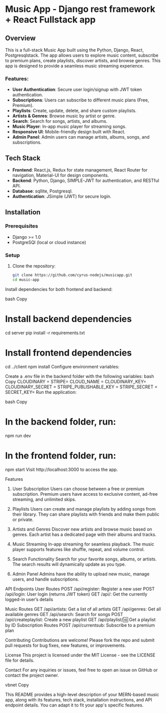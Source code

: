 # Music App - Django rest framework + React Fullstack app

## Overview
This is a full-stack Music App built using the Python, Django, React, Postgresqlstack. The app allows users to explore music content, subscribe to premium plans, create playlists, discover artists, and browse genres. This app is designed to provide a seamless music streaming experience.

### Features:
- **User Authentication**: Secure user login/signup with JWT token authentication.
- **Subscriptions**: Users can subscribe to different music plans (Free, Premium).
- **Playlists**: Create, update, delete, and share custom playlists.
- **Artists & Genres**: Browse music by artist or genre.
- **Search**: Search for songs, artists, and albums.
- **Music Player**: In-app music player for streaming songs.
- **Responsive UI**: Mobile-friendly design built with React.
- **Admin Panel**: Admin users can manage artists, albums, songs, and subscriptions.

## Tech Stack
- **Frontend**: React.js, Redux for state management, React Router for navigation, Material-UI for design components.
- **Backend**: Python, Django, SIMPLE-JWT for authentication, and RESTful API.
- **Database**: sqllite, Postgresql.
- **Authentication**: JSimple (JWT) for secure login.

## Installation

### Prerequisites
- Django >= 1.0
- PostgreSQl (local or cloud instance)

### Setup

1. Clone the repository:

   ```bash
   git clone https://github.com/cyrus-nodejs/musicapp.git
   cd music-app
Install dependencies for both frontend and backend:

bash
Copy
# Install backend dependencies
cd server
pip install -r requirements.txt

# Install frontend dependencies
cd ../client
npm install
Configure environment variables:

Create a .env file in the backend folder with the following variables:
bash
Copy
CLOUDINARY =<your-mongodb-connection-string>
STRIPE=<stripe-secret-key>
 CLOUD_NAME = <cloudinary name>
 CLOUDINARY_KEY= <cloudinary api key>
CLOUDINARY_SECRET = <cloudinary-key>
STRIPE_PUBLISHABLE_KEY = <stripe-pub-key>
STRIPE_SECRET = <stripe-secret-key>
SECRET_KEY=<django-secret-key>
Run the application:

bash
Copy
# In the backend folder, run:
npm run dev

# In the frontend folder, run:
npm start
Visit http://localhost:3000 to access the app.

Features
1. User Subscription
Users can choose between a free or premium subscription. Premium users have access to exclusive content, ad-free streaming, and unlimited skips.

2. Playlists
Users can create and manage playlists by adding songs from their library. They can share playlists with friends and make them public or private.

3. Artists and Genres
Discover new artists and browse music based on genres. Each artist has a dedicated page with their albums and tracks.

4. Music Streaming
In-app streaming for seamless playback. The music player supports features like shuffle, repeat, and volume control.

5. Search Functionality
Search for your favorite songs, albums, or artists. The search results will dynamically update as you type.

6. Admin Panel
Admins have the ability to upload new music, manage users, and handle subscriptions.

API Endpoints
User Routes
POST /api/register: Register a new user
POST /api/login: User login (returns JWT token)
GET /api/: Get the currently logged-in user’s details

Music Routes
GET /api/artists: Get a list of all artists
GET /api/genres: Get all available genres
GET /api/search: Search for songs
POST /api/createplaylist: Create a new playlist
GET /api/playlist/:id: Get a playlist by ID
Subscription Routes
POST /api/currentsub: Subscribe to a premium plan

Contributing
Contributions are welcome! Please fork the repo and submit pull requests for bug fixes, new features, or improvements.

License
This project is licensed under the MIT License - see the LICENSE file for details.

Contact
For any inquiries or issues, feel free to open an issue on GitHub or contact the project owner.

vbnet
Copy

This README provides a high-level description of your MERN-based music app, along with its features, tech stack, installation instructions, and API endpoint details. You can adapt it to fit your app's specific features.


